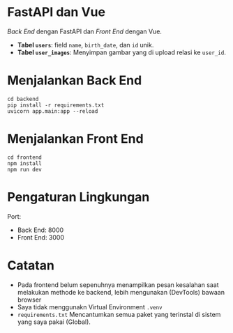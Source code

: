 # FastAPI dan Vue

*Back End* dengan FastAPI dan *Front End* dengan Vue.
- **Tabel `users`**: field `name`, `birth_date`, dan `id` unik.
- **Tabel `user_images`**: Menyimpan gambar yang di upload relasi ke `user_id`.

# Menjalankan Back End
```bach
cd backend
pip install -r requirements.txt
uvicorn app.main:app --reload
```

# Menjalankan Front End
```bach
cd frontend
npm install
npm run dev
```

# Pengaturan Lingkungan
Port:
 - Back End: 8000
 - Front End: 3000

# Catatan
  - Pada frontend belum sepenuhnya menampilkan pesan kesalahan saat melakukan methode ke backend, lebih mengunakan (DevTools) bawaan browser
  - Saya tidak menggunakn Virtual Environment `.venv`
  - `requirements.txt` Mencantumkan semua paket yang terinstal di sistem yang saya pakai (Global).

